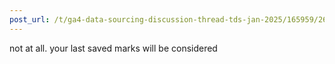 ```yaml
---
post_url: /t/ga4-data-sourcing-discussion-thread-tds-jan-2025/165959/263
---
```

not at all. your last saved marks will be considered